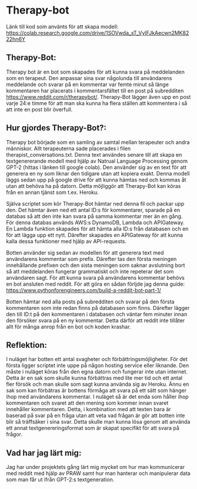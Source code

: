 # Therapy-bot
Länk till kod som använts för att skapa modell: https://colab.research.google.com/drive/1SOVwda_sT_VyIFJkAecwn2MK8222hn6Y 

## Therapy-Bot:

Therapy bot är en bot som skapades för att kunna svara på meddelanden som en terapeut. Den anpassar sina svar någolunda till användarens meddelande och svarar på en kommentar var femte minut så länge kommentaren har placerats i kommentarsfältet till en post på subredditen https://www.reddit.com/r/therapybot/. Therapy-Bot lägger även upp en post varje 24:e timme för att man ska kunna ha flera ställen att kommentera i så att inte en post blir överfull. 

## Hur gjordes Therapy-Bot?:

Therapy bot började som en samling av samtal mellan terapeuter och andra människor. Allt terapeuterna sade placerades i filen therapist_conversations.txt. Denna text användes senare till att skapa en textgenererande modell med hjälp av Natrual Language Processing genom GPT-2 (hittas i länken till google colab). Den använder sig av en text för att generera en ny som liknar den tidigare utan att kopiera exakt. Denna modell läggs sedan upp på google drive för att kunna hämtas ned och kommas åt utan att behöva ha på datorn. Detta möjliggör att Therapy-Bot kan köras från en annan tjänst som t.ex. Heroku. 

Själva scriptet som kör Therapy-Bot hämtar ned denna fil och packar upp den. Det hämtar även ned ett antal ID:s för kommentarer, sparade på en databas så att den inte kan svara på samma kommentar mer än en gång. För denna databas används AWS:s DynamoDB, Lambda och APIGateway. En Lambda funktion skapades för att hämta alla ID:s från databasen och en för att lägga upp ett nytt. Därefter skapades en APIGateway för att kunna kalla dessa funktioner med hjälp av API-requests.  

Botten använder sig sedan av modellen för att generera text med användarens kommentar som prefix. Därefter tas den första meningen innehållande prefixen och den sista meningen som saknar avslutning bort så att meddelanden fungerar grammatiskt och inte repeterar det som användaren sagt. För att kunna svara på användarens kommentar behövs en bot ansluten med reddit. För att göra en sådan förljde jag denna guide: https://www.pythonforengineers.com/build-a-reddit-bot-part-1/

Botten hämtar ned alla posts på subredditen och svarar på den första kommentaren som inte redan finns på databasen som finns. Därefter lägger den till ID:t på den kommentaren i databasen och väntar fem minuter innan den försöker svara på en ny kommentar. Detta därför att reddit inte tillåter allt för många anrop från en bot och koden krashar. 

## Reflektion:

I nuläget har botten ett antal svagheter och förbättringsmöjligheter. För det första ligger scriptet inte uppe på någon hosting service eller liknande. Den måste i nuläget köras från den egna datorn och fungerar inte utan internet. Detta är en sak som skulle kunna förbättras med lite mer tid och ett antal fler försök och man skulle som sagt kunna använda sig av Heroku. Ännu en sak som kan förbätras är bottens förmåga att svara på ett sätt som hänger ihop med användarens kommentar. I nuläget så är det enda som håller ihop kommentaren och svaret att den mening som kommer innan svaret innehåller kommentaren. Detta, i kombination med att texten bara är baserad på svar på en fråga utan att veta vad frågan är gör att botten inte blir så träffsäker i sina svar. Detta skulle man kunna lösa genom att använda ett annat textgenereringsformat som är skapat specifikt för att svara på frågor.

## Vad har jag lärt mig: 

Jag har under projektets gång lärt mig mycket om hur man kommunicerar med reddit med hjälp av PRAW samt hur man hanterar och manipulerar data som man får ut ifrån GPT-2:s textgeneration. 


